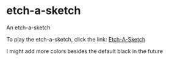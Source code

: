 # etch-a-sketch
An etch-a-sketch

To play the etch-a-sketch, click the link: [Etch-A-Sketch](https://rvgp915.github.io/etch-a-sketch/)

I might add more colors besides the default black in the future
